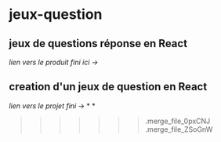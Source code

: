 # jeux-question

## jeux de questions réponse en React

*lien vers le produit fini ici* *->*

## creation d'un jeux de question en React

*lien vers le projet fini* -> * *
>>>>>>> .merge_file_0pxCNJ
>>>>>>> .merge_file_ZSoGnW
